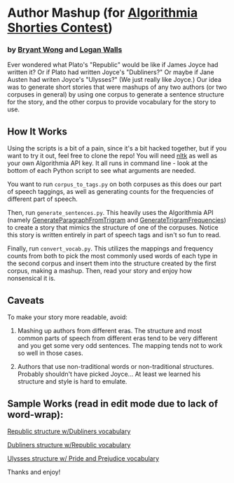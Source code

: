 # Author Mashup (for [Algorithmia Shorties Contest](https://github.com/algorithmiaio/shorties))
### by [Bryant Wong](https://github.com/bryantwong) and [Logan Walls](https://github.com/LoganWalls)

Ever wondered what Plato's "Republic" would be like if James Joyce had written it? Or if Plato had written Joyce's "Dubliners?" Or maybe if Jane Austen had writen Joyce's "Ulysses?" (We just really like Joyce.) Our idea was to generate short stories that were mashups of any two authors (or two corpuses in general) by using one corpus to generate a sentence structure for the story, and the other corpus to provide vocabulary for the story to use.

## How It Works
Using the scripts is a bit of a pain, since it's a bit hacked together, but if you want to try it out, feel free to clone the repo! You will need [nltk](https://github.com/nltk/nltk) as well as your own Algorithmia API key. It all runs in command line - look at the bottom of each Python script to see what arguments are needed.

You want to run `corpus_to_tags.py` on both corpuses as this does our part of speech taggings, as well as generating counts for the frequencies of different part of speech.

Then, run `generate_sentences.py`. This heavily uses the Algorithmia API (namely [GenerateParagraphFromTrigram](https://algorithmia.com/algorithms/lizmrush/GenerateParagraphFromTrigram) and [GenerateTrigramFrequencies](https://algorithmia.com/algorithms/ngram/GenerateTrigramFrequencies)) to create a story that mimics the structure of one of the corpuses. Notice this story is written entirely in part of speech tags and isn't so fun to read.

Finally, run `convert_vocab.py`. This utilizes the mappings and frequency counts from both to pick the most commonly used words of each type in the second corpus and insert them into the structure created by the first corpus, making a mashup. Then, read your story and enjoy how nonsensical it is.

## Caveats
To make your story more readable, avoid:

1. Mashing up authors from different eras. The structure and most common parts of speech from different eras tend to be very different and you get some very odd sentences. The mapping tends not to work so well in those cases.

2. Authors that use non-traditional words or non-traditional structures. Probably shouldn't have picked Joyce... At least we learned his structure and style is hard to emulate.

## Sample Works (read in edit mode due to lack of word-wrap):
[Republic structure w/Dubliners vocabulary](https://github.com/bryantwong/shorties/blob/master/stories/republic_dubliners.txt)

[Dubliners structure w/Republic vocabulary](https://github.com/bryantwong/shorties/blob/master/stories/dubliners_republic.txt)

[Ulysses structure w/ Pride and Prejudice vocabulary](https://github.com/bryantwong/shorties/blob/master/stories/ulysses_pride_prejudice.txt)


Thanks and enjoy!
